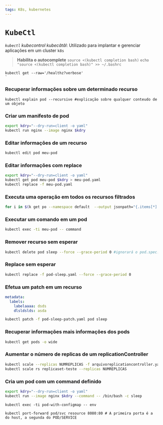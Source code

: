```yaml
---
tags: K8s, kubernetes
---
```

# `KubeCtl`

*`kubectl`* *kubecontrol* *kubecâtâl*: Utilizado para implantar e gerenciar aplicações em um cluster `k8s`

>**Habilita o autocomplete** 
> `source <(kubectl completion bash)`
> `echo "source <(kubectl completion bash)" >> ~/.bashrc`

```shell
kubectl get --raw='/healthz?verbose'
`
```
### Recuperar informações sobre um determinado recurso
```shell
kubectl explain pod --recursive #explicação sobre qualquer conteudo de um objeto
```

### Criar um manifesto de pod
```bash
export kdry="--dry-run=client -o yaml"
kubectl run nginx --image nginx $kdry
```

### Editar informações de um recurso
```bash
kubectl edit pod meu-pod
```

### Editar informações com replace
```bash
export kdry="--dry-run=client -o yaml"
kubectl get pod meu-pod $kdry > meu-pod.yaml
kubectl replace -f meu-pod.yaml
```

### Executa uma operação em todos os recursos filtrados
```bash
for i in $(k get po --namespace default  --output jsonpath="{.items[*].metadata.name}" ); do; echo $i ; done;
```

### Executar um comando em um pod
```bash
kubectl exec -ti meu-pod -- command
```

### Remover recurso sem esperar

```bash
kubectl delete pod sleep --force --grace-period 0 #ignorará o pod.spec.terminationGracePeriodSeconds
```

### Replace sem esperar
```bash
kubectl replace -f pod-sleep.yaml --force --grace-period 0
```

### Efetua um patch em um recurso

``` yaml
metadata:
  labels:
    labelaaaa: dsds
    dlsldslds: asda
```

```bash
kubectl patch -f pod-sleep-patch.yaml pod sleep
```

### Recuperar informações mais informações dos pods
``` bash
kubectl get pods -o wide
```


### Aumentar o número de replicas de um replicationController
``` bash
kubectl scale --replicas NUMREPLICAS -f arquivoreplicationcontroller.yaml
kubectl scale rs replicaset-teste --replicas NUMREPLICAS
```

### Cria um pod com um command definido
``` bash
export kdry="--dry-run=client -o yaml"
kubectl run --image nginx $kdry --command -- /bin/bash -c sleep
```


```shell title:"Recupera todas as variaveis de ambiente disponíveis em um pod"
kubectl exec -ti pod-with-configmap -- env
```



```shell
kubectl port-forward pod/svc resource 8080:80 # A primeira porta é a do host, a segunda do POD/SERVICE
```